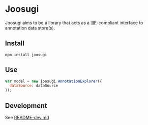 # Joosugi

Joosugi aims to be a library that acts as a [IIIF](http://iiif.io)-compliant interface to annotation data store(s).

## Install
```
npm install joosugi
```

## Use

```javascript
var model = new joosugi.AnnotationExplorer({
  dataSource: dataSource
});
```

## Development

See [README-dev.md](README-dev.md) 

